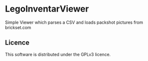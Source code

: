 # LegoInventarViewer
Simple Viewer which parses a CSV and loads packshot pictures  from brickset.com

## Licence
This software is distributed under the GPLv3 licence.
